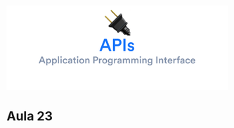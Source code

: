 <div align="center">
<img  src="../images/h/14.png" alt="Princípios de Segurança" />
</div>

# Aula 23